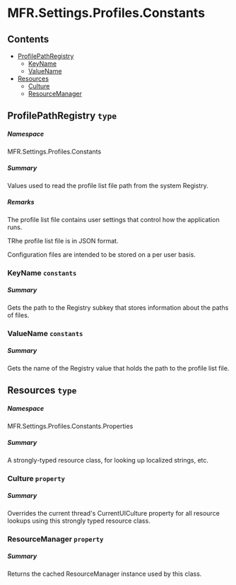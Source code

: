 <a name='assembly'></a>
# MFR.Settings.Profiles.Constants

## Contents

- [ProfilePathRegistry](#T-MFR-Settings-Profiles-Constants-ProfilePathRegistry 'MFR.Settings.Profiles.Constants.ProfilePathRegistry')
  - [KeyName](#F-MFR-Settings-Profiles-Constants-ProfilePathRegistry-KeyName 'MFR.Settings.Profiles.Constants.ProfilePathRegistry.KeyName')
  - [ValueName](#F-MFR-Settings-Profiles-Constants-ProfilePathRegistry-ValueName 'MFR.Settings.Profiles.Constants.ProfilePathRegistry.ValueName')
- [Resources](#T-MFR-Settings-Profiles-Constants-Properties-Resources 'MFR.Settings.Profiles.Constants.Properties.Resources')
  - [Culture](#P-MFR-Settings-Profiles-Constants-Properties-Resources-Culture 'MFR.Settings.Profiles.Constants.Properties.Resources.Culture')
  - [ResourceManager](#P-MFR-Settings-Profiles-Constants-Properties-Resources-ResourceManager 'MFR.Settings.Profiles.Constants.Properties.Resources.ResourceManager')

<a name='T-MFR-Settings-Profiles-Constants-ProfilePathRegistry'></a>
## ProfilePathRegistry `type`

##### Namespace

MFR.Settings.Profiles.Constants

##### Summary

Values used to read the profile list file path from the system Registry.

##### Remarks

The profile list file contains user settings that control how the
application runs.



TRhe profile list file is in JSON format.



Configuration files are intended to be stored on a per user basis.

<a name='F-MFR-Settings-Profiles-Constants-ProfilePathRegistry-KeyName'></a>
### KeyName `constants`

##### Summary

Gets the path to the Registry subkey that stores information about
the paths of files.

<a name='F-MFR-Settings-Profiles-Constants-ProfilePathRegistry-ValueName'></a>
### ValueName `constants`

##### Summary

Gets the name of the Registry value that holds the path to the
profile list file.

<a name='T-MFR-Settings-Profiles-Constants-Properties-Resources'></a>
## Resources `type`

##### Namespace

MFR.Settings.Profiles.Constants.Properties

##### Summary

A strongly-typed resource class, for looking up localized strings, etc.

<a name='P-MFR-Settings-Profiles-Constants-Properties-Resources-Culture'></a>
### Culture `property`

##### Summary

Overrides the current thread's CurrentUICulture property for all
  resource lookups using this strongly typed resource class.

<a name='P-MFR-Settings-Profiles-Constants-Properties-Resources-ResourceManager'></a>
### ResourceManager `property`

##### Summary

Returns the cached ResourceManager instance used by this class.
